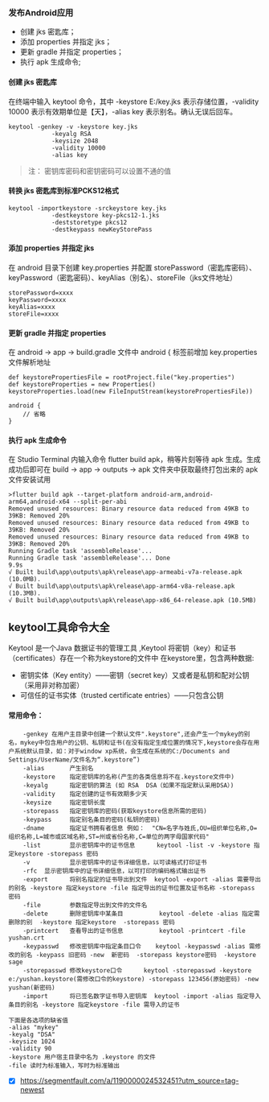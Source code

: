 ### 发布Android应用

- 创建 jks 密匙库；
- 添加 properties 并指定 jks；
- 更新 gradle 并指定 properties；
- 执行 apk 生成命令;

#### 创建 jks 密匙库
在终端中输入 keytool 命令，其中 -keystore E:/key.jks 表示存储位置，-validity 10000 表示有效期单位是【天】，-alias key 表示别名。确认无误后回车。
```
keytool -genkey -v -keystore key.jks
			-keyalg RSA
			-keysize 2048
			-validity 10000
			-alias key
```
>注： 密钥库密码和密钥密码可以设置不通的值

#### 转换 jks 密匙库到标准PCKS12格式
```
keytool -importkeystore -srckeystore key.jks
			-destkeystore key-pkcs12-1.jks
			-deststoretype pkcs12
			-destkeypass newKeyStorePass
```

#### 添加 properties 并指定 jks
在 android 目录下创建 key.properties 并配置 storePassword（密匙库密码）、keyPassword（密匙密码）、keyAlias（别名）、storeFile（jks文件地址）
```
storePassword=xxxx
keyPassword=xxxx
keyAlias=xxxx
storeFile=xxxx
```

#### 更新 gradle 并指定 properties
在 android -> app -> build.gradle 文件中 android { 标签前增加 key.properties 文件解析地址
```
def keystorePropertiesFile = rootProject.file("key.properties")
def keystoreProperties = new Properties()
keystoreProperties.load(new FileInputStream(keystorePropertiesFile))

android {
    // 省略
}
```

#### 执行 apk 生成命令
在 Studio Terminal 内输入命令 flutter build apk，稍等片刻等待 apk 生成。生成成功后即可在 build -> app -> outputs -> apk 文件夹中获取最终打包出来的 apk 文件安装试用
```
>flutter build apk --target-platform android-arm,android-arm64,android-x64 --split-per-abi
Removed unused resources: Binary resource data reduced from 49KB to 39KB: Removed 20%
Removed unused resources: Binary resource data reduced from 49KB to 39KB: Removed 20%
Removed unused resources: Binary resource data reduced from 49KB to 39KB: Removed 20%
Running Gradle task 'assembleRelease'...
Running Gradle task 'assembleRelease'... Done                       9.9s
√ Built build\app\outputs\apk\release\app-armeabi-v7a-release.apk (10.0MB).
√ Built build\app\outputs\apk\release\app-arm64-v8a-release.apk (10.3MB).
√ Built build\app\outputs\apk\release\app-x86_64-release.apk (10.5MB)
```

## keytool工具命令大全
Keytool 是一个Java 数据证书的管理工具 ,Keytool 将密钥（key）和证书（certificates）存在一个称为keystore的文件中 在keystore里，包含两种数据:
- 密钥实体（Key entity）——密钥（secret key）又或者是私钥和配对公钥（采用非对称加密） 
- 可信任的证书实体（trusted certificate entries）——只包含公钥

#### 常用命令：
```
	-genkey 在用户主目录中创建一个默认文件".keystore",还会产生一个mykey的别名，mykey中包含用户的公钥、私钥和证书(在没有指定生成位置的情况下,keystore会存在用户系统默认目录，如：对于window xp系统，会生成在系统的C:/Documents and Settings/UserName/文件名为“.keystore”)
	-alias       产生别名
	-keystore    指定密钥库的名称(产生的各类信息将不在.keystore文件中)
	-keyalg      指定密钥的算法 (如 RSA  DSA（如果不指定默认采用DSA）)
	-validity    指定创建的证书有效期多少天
	-keysize     指定密钥长度
	-storepass   指定密钥库的密码(获取keystore信息所需的密码)
	-keypass     指定别名条目的密码(私钥的密码)
	-dname       指定证书拥有者信息 例如：  "CN=名字与姓氏,OU=组织单位名称,O=组织名称,L=城市或区域名称,ST=州或省份名称,C=单位的两字母国家代码"
	-list        显示密钥库中的证书信息      keytool -list -v -keystore 指定keystore -storepass 密码
	-v           显示密钥库中的证书详细信息，以可读格式打印证书
	-rfc  显示密钥库中的证书详细信息，以可打印的编码格式输出证书
	-export      将别名指定的证书导出到文件  keytool -export -alias 需要导出的别名 -keystore 指定keystore -file 指定导出的证书位置及证书名称 -storepass 密码
	-file        参数指定导出到文件的文件名
	-delete      删除密钥库中某条目          keytool -delete -alias 指定需删除的别  -keystore 指定keystore  -storepass 密码
	-printcert   查看导出的证书信息          keytool -printcert -file yushan.crt
	-keypasswd   修改密钥库中指定条目口令    keytool -keypasswd -alias 需修改的别名 -keypass 旧密码 -new  新密码  -storepass keystore密码  -keystore sage
	-storepasswd 修改keystore口令      keytool -storepasswd -keystore e:/yushan.keystore(需修改口令的keystore) -storepass 123456(原始密码) -new yushan(新密码)
	-import      将已签名数字证书导入密钥库  keytool -import -alias 指定导入条目的别名 -keystore 指定keystore -file 需导入的证书
```

```
下面是各选项的缺省值
-alias "mykey"
-keyalg "DSA"
-keysize 1024
-validity 90
-keystore 用户宿主目录中名为 .keystore 的文件
-file 读时为标准输入，写时为标准输出
```

-[x] https://segmentfault.com/a/1190000024532451?utm_source=tag-newest
